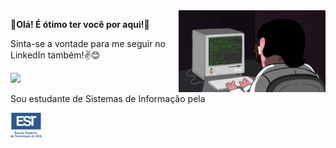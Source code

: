 <img src = "giphy.gif" width = "235px" align = "right">

**🤍Olá! É ótimo ter você por aqui!🤍**

Sinta-se a vontade para me seguir no LinkedIn também!✌️😊
<div id= "badges">
<a href = "https://www.linkedin.com/in/victorwillian/">
  <img src="https://img.shields.io/badge/LinkedIn-blue?style=for-the-badge&logo=linkedin&logoColor=white" alt"LinkedIn Badge"/>
</a>
 <div>

Sou estudante de Sistemas de Informação pela
<div id = "escolaridade">
  <img src = "est.png" width = "50px" align = "left">
<div>
